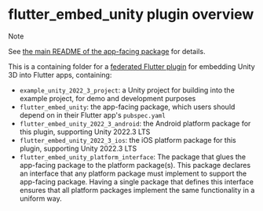 # flutter_embed_unity plugin overview

> [!NOTE]
> See [the main README of the app-facing package](https://github.com/jamesncl/flutter_embed_unity/tree/main/flutter_embed_unity) for details.


This is a containing folder for a [federated Flutter plugin](https://docs.flutter.dev/packages-and-plugins/developing-packages) for embedding Unity 3D into Flutter apps, containing:

- `example_unity_2022_3_project`: a Unity project for building into the example project, for demo and development purposes
- `flutter_embed_unity`: the app-facing package, which users should depend on in their Flutter app's `pubspec.yaml`
- `flutter_embed_unity_2022_3_android`: the Android platform package for this plugin, supporting Unity 2022.3 LTS
- `flutter_embed_unity_2022_3_ios`: the iOS platform package for this plugin, supporting Unity 2022.3 LTS
- `flutter_embed_unity_platform_interface`: The package that glues the app-facing package to the platform package(s). This package declares an interface that any platform package must implement to support the app-facing package. Having a single package that defines this interface ensures that all platform packages implement the same functionality in a uniform way.


